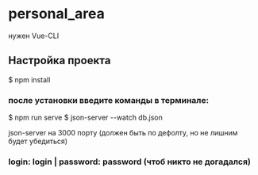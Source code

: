 # personal_area

нужен Vue-CLI

## Настройка проекта

$ npm install

### после установки введите команды в терминале:

$ npm run serve
$ json-server --watch db.json

json-server на 3000 порту (должен быть по дефолту, но не лишним будет убедиться)

### login: login | password: password (чтоб никто не догадался)



